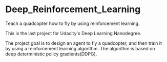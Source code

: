 # Deep_Reinforcement_Learning
 Teach a quadcopter how to fly by using reinforcement learning.
 
This is the last project for Udacity's Deep Learning Nanodegree.

The project goal is to design an agent to fly a quadcopter, and then train it by using a reinforcement learning algorithm.
The algorithm is based on deep deterministic policy gradients(DDPG).

 
